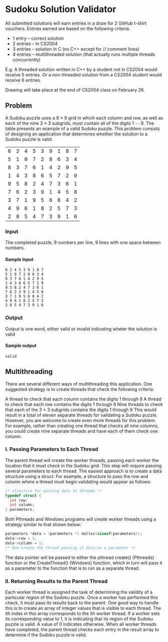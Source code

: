 # Sudoku Solution Validator

All submitted solutions will earn entries in a draw for 2 GitHub t-shirt vouchers.
Entries earned are based on the following criteria.

* 1 entry – correct solution
* 2 entries – In CS2004
* 3 entries – solution in C (no C++ except for // comment lines)
* 4 entries – multithreaded solution (that actually runs multiple threads
  concurrently)

E.g. A threaded solution written in C++ by a student not in CS2004
would receive 5 entries.  Or a non-threaded solution from a CS2004 student
would receive 6 entries.

Drawing will take place at the end of CS2004 class on February 26.

## Problem

A Sudoku puzzle uses a 9 × 9 grid in which each column and row, as well as each
of the nine 3 × 3 subgrids, must contain all of the digits 1 ⋯ 9. The table
presents an example of a valid Sudoku puzzle. This problem consists of designing
an application that determines whether the solution to a Sudoku puzzle is valid.

||||||||||
|---|---|---|---|---|---|---|---|---|
| 6 | 2 | 4 | 5 | 3 | 9 | 1 | 8 | 7 |
| 5 | 1 | 9 | 7 | 2 | 8 | 6 | 3 | 4 |
| 8 | 3 | 7 | 6 | 1 | 4 | 2 | 9 | 5 |
| 1 | 4 | 3 | 8 | 6 | 5 | 7 | 2 | 9 |
| 9 | 5 | 8 | 2 | 4 | 7 | 3 | 6 | 1 |
| 7 | 6 | 2 | 3 | 9 | 1 | 4 | 5 | 8 |
| 3 | 7 | 1 | 9 | 5 | 6 | 8 | 4 | 2 |
| 4 | 9 | 6 | 1 | 8 | 2 | 5 | 7 | 3 |
| 2 | 8 | 5 | 4 | 7 | 3 | 9 | 1 | 6 |

### Input

The completed puzzle, 9 numbers per line, 9 lines with one space between
numbers.

#### Sample Input

```
6 2 4 5 3 9 1 8 7
5 1 9 7 2 8 6 3 4
8 3 7 6 1 4 2 9 5
1 4 3 8 6 5 7 2 9
9 5 8 2 4 7 3 6 1
7 6 2 3 9 1 4 5 8
3 7 1 9 5 6 8 4 2
4 9 6 1 8 2 5 7 3
2 8 5 4 7 3 9 1 6
```

### Output

Output is one word, either valid or invalid indicating wheter the solution is
valid

#### Sample output

```
valid
```

## Multithreading

There are several different ways of multithreading this application. One
suggested strategy is to create threads that check the following criteria:

A thread to check that each column contains the digits 1 through 9 A thread to
check that each row contains the digits 1 through 9 Nine threads to check that
each of the 3 × 3 subgrids contains the digits 1 through 9 This would result in
a total of eleven separate threads for validating a Sudoku puzzle. However, you
are welcome to create even more threads for this problem. For example, rather
than creating one thread that checks all nine columns, you could create nine
separate threads and have each of them check one column.

### I. Passing Parameters to Each Thread

The parent thread will create the worker threads, passing each worker the
location that it must check in the Sudoku grid. This step will require passing
several parameters to each thread. The easiest approach is to create a data
structure using a struct. For example, a structure to pass the row and column
where a thread must begin validating would appear as follows:

```C
/* structure for passing data to threads */
typedef struct {
  int row;
  int column;
} parameters;
```

Both Pthreads and Windows programs will create worker threads using a strategy
similar to that shown below:

```C
parameters *data = (parameters *) malloc(sizeof(parameters));
data->row = 1;
data->column = 1;
/* Now create the thread passing it data as a parameter */
```

The data pointer will be passed to either the pthread create() (Pthreads)
function or the CreateThread() (Windows) function, which in turn will pass it as
a parameter to the function that is to run as a separate thread.

### II. Returning Results to the Parent Thread

Each worker thread is assigned the task of determining the validity of a
particular region of the Sudoku puzzle. Once a worker has performed this check,
it must pass its results back to the parent. One good way to handle this is to
create an array of integer values that is visible to each thread. The ith index
in this array corresponds to the ith worker thread. If a worker sets its
corresponding value to 1, it is indicating that its region of the Sudoku puzzle
is valid. A value of 0 indicates otherwise. When all worker threads have
completed, the parent thread checks each entry in the result array to determine
if the Sudoku puzzle is valid.
